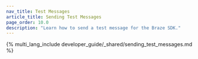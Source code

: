 ```yaml
---
nav_title: Test Messages
article_title: Sending Test Messages
page_order: 10.0
description: "Learn how to send a test message for the Braze SDK."
---
```


{% multi_lang_include developer_guide/_shared/sending_test_messages.md %}
